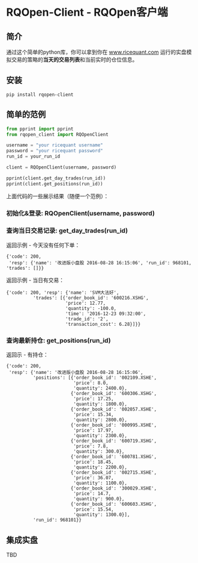 # RQOpen-Client - RQOpen客户端

## 简介
通过这个简单的python库，你可以拿到你在 www.ricequant.com 运行的实盘模拟交易的策略的**当天的交易列表**和当前实时的仓位信息。

## 安装
```
pip install rqopen-client
```

## 简单的范例
``` python
from pprint import pprint
from rqopen_client import RQOpenClient

username = "your ricequant username"
password = "your ricequant password"
run_id = your_run_id

client = RQOpenClient(username, password)

pprint(client.get_day_trades(run_id))
pprint(client.get_positions(run_id))
```
上面代码的一些展示结果（随便一个范例）：
### 初始化&登录: RQOpenClient(username, password)

### 查询当日交易记录: get_day_trades(run_id)

返回示例 - 今天没有任何下单：
```
{'code': 200,
 'resp': {'name': '改进版小盘股 2016-08-28 16:15:06', 'run_id': 968101, 'trades': []}}
```

返回示例 - 当日有交易：
```
{'code': 200, 'resp': {'name': 'SVM大法好',
          'trades': [{'order_book_id': '600216.XSHG',
                      'price': 12.77,
                      'quantity': -100.0,
                      'time': '2016-12-23 09:32:00',
                      'trade_id': '2',
                      'transaction_cost': 6.28}]}}
```

### 查询最新持仓: get_positions(run_id)

返回示 - 有持仓：
```
{'code': 200,
 'resp': {'name': '改进版小盘股 2016-08-28 16:15:06',
          'positions': [{'order_book_id': '002109.XSHE',
                         'price': 8.0,
                         'quantity': 2400.0},
                        {'order_book_id': '600306.XSHG',
                         'price': 17.25,
                         'quantity': 1800.0},
                        {'order_book_id': '002057.XSHE',
                         'price': 15.34,
                         'quantity': 2800.0},
                        {'order_book_id': '000995.XSHE',
                         'price': 17.97,
                         'quantity': 2300.0},
                        {'order_book_id': '600719.XSHG',
                         'price': 7.8,
                         'quantity': 300.0},
                        {'order_book_id': '600781.XSHG',
                         'price': 18.45,
                         'quantity': 2200.0},
                        {'order_book_id': '002715.XSHE',
                         'price': 36.07,
                         'quantity': 1100.0},
                        {'order_book_id': '300029.XSHE',
                         'price': 14.7,
                         'quantity': 900.0},
                        {'order_book_id': '600603.XSHG',
                         'price': 15.54,
                         'quantity': 1300.0}],
          'run_id': 968101}}
```

## 集成实盘
TBD
